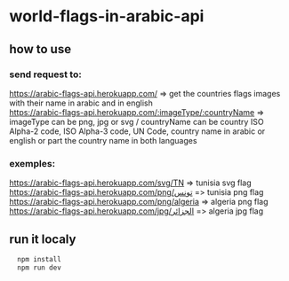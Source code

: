 # world-flags-in-arabic-api

## how to use
### send request to:
https://arabic-flags-api.herokuapp.com/ => get the countries flags images with their name in arabic and in english
<br />
https://arabic-flags-api.herokuapp.com/:imageType/:countryName => imageType can be png, jpg or svg / countryName can be country ISO Alpha-2 code, ISO Alpha-3 code, UN Code, country name in arabic or english or part the country name in both languages

### exemples:
https://arabic-flags-api.herokuapp.com/svg/TN => tunisia svg flag <br />
https://arabic-flags-api.herokuapp.com/png/تونس => tunisia png flag <br />
https://arabic-flags-api.herokuapp.com/png/algeria => algeria png flag <br />
https://arabic-flags-api.herokuapp.com/jpg/الجزائر => algeria jpg flag

## run it localy
```bash
  npm install
  npm run dev
```
